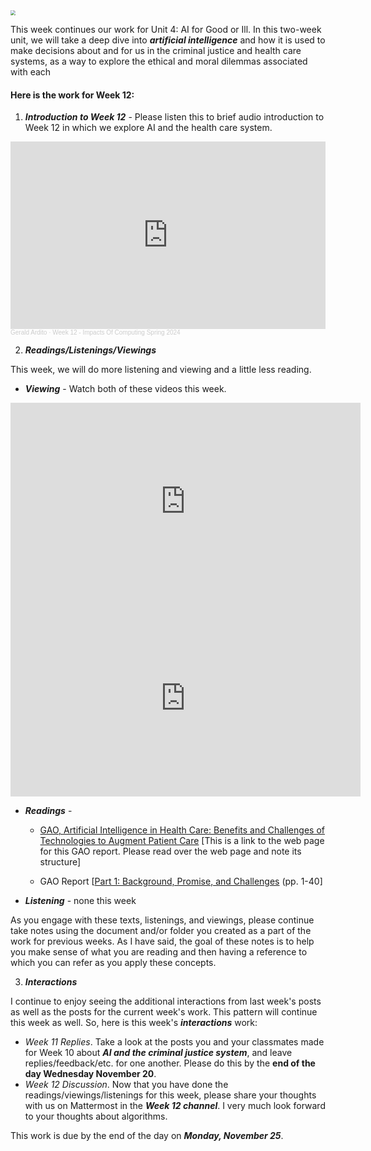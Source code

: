 <img src="https://images.unsplash.com/photo-1505751172876-fa1923c5c528?q=80&w=2070&auto=format&fit=crop&ixlib=rb-4.0.3&ixid=M3wxMjA3fDB8MHxwaG90by1wYWdlfHx8fGVufDB8fHx8fA%3D%3D" style="zoom:50%;" >

This week continues our work for Unit 4: AI for Good or Ill. In this two-week unit, we will take a deep dive into ***artificial intelligence*** and how it is used to make decisions about and for us in the criminal justice and health care systems, as a way to explore the ethical and moral dilemmas associated with each


#### Here is the work for Week 12:

1. ***Introduction to Week 12*** - Please listen this to brief audio introduction to Week 12 in which we explore AI and the health care system.

<iframe width="100%" height="300" scrolling="no" frameborder="no" allow="autoplay" src="https://w.soundcloud.com/player/?url=https%3A//api.soundcloud.com/tracks/1777069206&color=%23ff5500&auto_play=false&hide_related=false&show_comments=true&show_user=true&show_reposts=false&show_teaser=true&visual=true"></iframe><div style="font-size: 10px; color: #cccccc;line-break: anywhere;word-break: normal;overflow: hidden;white-space: nowrap;text-overflow: ellipsis; font-family: Interstate,Lucida Grande,Lucida Sans Unicode,Lucida Sans,Garuda,Verdana,Tahoma,sans-serif;font-weight: 100;"><a href="https://soundcloud.com/gerald-ardito" title="Gerald Ardito" target="_blank" style="color: #cccccc; text-decoration: none;">Gerald Ardito</a> · <a href="https://soundcloud.com/gerald-ardito/week-12-impacts-of-computing-spring-2024" title="Week 12 - Impacts Of Computing Spring 2024" target="_blank" style="color: #cccccc; text-decoration: none;">Week 12 - Impacts Of Computing Spring 2024</a></div>


2. ***Readings/Listenings/Viewings***

This week, we will do more listening and viewing and a little less reading. 

* ***Viewing*** - Watch both of these videos this week.

<iframe width="560" height="315" src="https://www.youtube.com/embed/xSDfma4VEx8?si=NZ9IMia_FIqXpvg6" title="YouTube video player" frameborder="0" allow="accelerometer; autoplay; clipboard-write; encrypted-media; gyroscope; picture-in-picture; web-share" allowfullscreen></iframe>

<iframe width="560" height="315" src="https://www.youtube.com/embed/j6EB9HO6acE?si=r7q0wpe_bo3Vq5I2" title="YouTube video player" frameborder="0" allow="accelerometer; autoplay; clipboard-write; encrypted-media; gyroscope; picture-in-picture; web-share" allowfullscreen></iframe>

* ***Readings*** - 

  * [GAO, Artificial Intelligence in Health Care: ](https://www.gao.gov/products/gao-21-7sp)[Benefits and Challenges of Technologies to Augment Patient Care](https://www.gao.gov/products/gao-21-7sp) [This is a link to the web page for this GAO report. Please read over the web page and note its structure]

  * GAO Report [[Part 1: Background, Promise, and Challenges](https://www.dropbox.com/s/3jixzsl3lf4ck2j/gao-21-7sp.pdf?dl=0) (pp. 1-40]

* ***Listening*** - none this week

As you engage with these texts, listenings, and viewings, please continue take notes using the document and/or folder you created as a part of the work for previous weeks.  As I have said, the goal of these notes is to help you make sense of what you are reading and then having a reference to which you can refer as you apply these concepts. 

3. ***Interactions***

I continue to enjoy seeing the additional interactions from last week's posts as well as the posts for the current week's work. This pattern will continue this week as well. So, here is this week's ***interactions*** work:

- *Week 11 Replies*. Take a look at the posts you and your classmates made for Week 10 about ***AI and the criminal justice system***, and leave replies/feedback/etc. for one another. Please do this by the **end of the day Wednesday November 20**.
- *Week 12 Discussion*. Now that you have done the readings/viewings/listenings for this week, please share your thoughts with us on Mattermost in the ***Week 12 channel***. I very much look forward to your thoughts about algorithms.

This work is due by the end of the day on ***Monday,  November 25***.